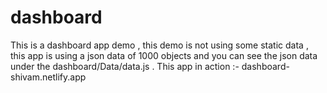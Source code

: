 # dashboard
This is a dashboard app demo , this demo is not using some static data , this app is using a json data of 1000 objects and you can see the json data under the dashboard/Data/data.js .
This app in action :- dashboard-shivam.netlify.app
